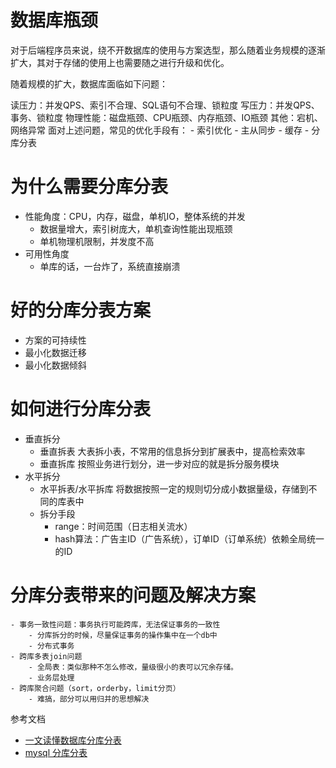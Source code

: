 # 数据库瓶颈
对于后端程序员来说，绕不开数据库的使用与方案选型，那么随着业务规模的逐渐扩大，其对于存储的使用上也需要随之进行升级和优化。

随着规模的扩大，数据库面临如下问题：

读压力：并发QPS、索引不合理、SQL语句不合理、锁粒度
写压力：并发QPS、事务、锁粒度
物理性能：磁盘瓶颈、CPU瓶颈、内存瓶颈、IO瓶颈
其他：宕机、网络异常
面对上述问题，常见的优化手段有：
    - 索引优化
    - 主从同步
    - 缓存
    - 分库分表
# 为什么需要分库分表
- 性能角度：CPU，内存，磁盘，单机IO，整体系统的并发
    - 数据量增大，索引树庞大，单机查询性能出现瓶颈
    - 单机物理机限制，并发度不高
- 可用性角度
    - 单库的话，一台炸了，系统直接崩溃
# 好的分库分表方案
- 方案的可持续性
- 最小化数据迁移
- 最小化数据倾斜

# 如何进行分库分表
- 垂直拆分
    - 垂直拆表
        大表拆小表，不常用的信息拆分到扩展表中，提高检索效率
    - 垂直拆库
        按照业务进行划分，进一步对应的就是拆分服务模块
- 水平拆分
    - 水平拆表/水平拆库
        将数据按照一定的规则切分成小数据量级，存储到不同的库表中
    - 拆分手段
        - range：时间范围（日志相关流水）
        - hash算法：广告主ID（广告系统），订单ID（订单系统）依赖全局统一的ID

# 分库分表带来的问题及解决方案
    - 事务一致性问题：事务执行可能跨库，无法保证事务的一致性
        - 分库拆分的时候，尽量保证事务的操作集中在一个db中
        - 分布式事务
    - 跨库多表join问题
        - 全局表：类似那种不怎么修改，量级很小的表可以冗余存储。
        - 业务层处理
    - 跨库聚合问题（sort，orderby，limit分页）
        - 难搞，部分可以用归并的思想解决
        


参考文档
- [一文读懂数据库分库分表](https://km.woa.com/articles/show/544092?kmref=search&from_page=1&no=7)
- [mysql 分库分表](https://km.woa.com/articles/show/405492)